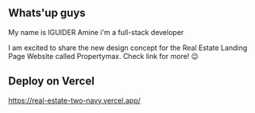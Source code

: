 ## Whats'up guys

My name is IGUIDER Amine i'm a full-stack developer

I am excited to share the new design concept for the Real Estate Landing Page Website called Propertymax. Check link for more! 😉

## Deploy on Vercel

https://real-estate-two-navy.vercel.app/

<!-- npx create-next-app@latest --typescript ./ -->
<!-- https://react-icons.github.io/react-icons/icons?name=ai -->
<!-- https://dribbble.com/shots/21911253-Propertymax-Real-Estate-Landing-Page -->

